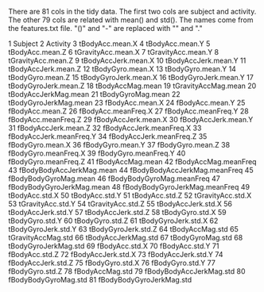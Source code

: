 There are 81 cols in the tidy data. The first two cols are subject and activity. The other 79 cols are related with 
mean() and std(). The names come from the features.txt file. "()" and "-" are replaced with "" and "."


1	Subject
2	Activity
3	tBodyAcc.mean.X
4	tBodyAcc.mean.Y
5	tBodyAcc.mean.Z
6	tGravityAcc.mean.X
7	tGravityAcc.mean.Y
8	tGravityAcc.mean.Z
9	tBodyAccJerk.mean.X
10	tBodyAccJerk.mean.Y
11	tBodyAccJerk.mean.Z
12	tBodyGyro.mean.X
13	tBodyGyro.mean.Y
14	tBodyGyro.mean.Z
15	tBodyGyroJerk.mean.X
16	tBodyGyroJerk.mean.Y
17	tBodyGyroJerk.mean.Z
18	tBodyAccMag.mean
19	tGravityAccMag.mean
20	tBodyAccJerkMag.mean
21	tBodyGyroMag.mean
22	tBodyGyroJerkMag.mean
23	fBodyAcc.mean.X
24	fBodyAcc.mean.Y
25	fBodyAcc.mean.Z
26	fBodyAcc.meanFreq.X
27	fBodyAcc.meanFreq.Y
28	fBodyAcc.meanFreq.Z
29	fBodyAccJerk.mean.X
30	fBodyAccJerk.mean.Y
31	fBodyAccJerk.mean.Z
32	fBodyAccJerk.meanFreq.X
33	fBodyAccJerk.meanFreq.Y
34	fBodyAccJerk.meanFreq.Z
35	fBodyGyro.mean.X
36	fBodyGyro.mean.Y
37	fBodyGyro.mean.Z
38	fBodyGyro.meanFreq.X
39	fBodyGyro.meanFreq.Y
40	fBodyGyro.meanFreq.Z
41	fBodyAccMag.mean
42	fBodyAccMag.meanFreq
43	fBodyBodyAccJerkMag.mean
44	fBodyBodyAccJerkMag.meanFreq
45	fBodyBodyGyroMag.mean
46	fBodyBodyGyroMag.meanFreq
47	fBodyBodyGyroJerkMag.mean
48	fBodyBodyGyroJerkMag.meanFreq
49	tBodyAcc.std.X
50	tBodyAcc.std.Y
51	tBodyAcc.std.Z
52	tGravityAcc.std.X
53	tGravityAcc.std.Y
54	tGravityAcc.std.Z
55	tBodyAccJerk.std.X
56	tBodyAccJerk.std.Y
57	tBodyAccJerk.std.Z
58	tBodyGyro.std.X
59	tBodyGyro.std.Y
60	tBodyGyro.std.Z
61	tBodyGyroJerk.std.X
62	tBodyGyroJerk.std.Y
63	tBodyGyroJerk.std.Z
64	tBodyAccMag.std
65	tGravityAccMag.std
66	tBodyAccJerkMag.std
67	tBodyGyroMag.std
68	tBodyGyroJerkMag.std
69	fBodyAcc.std.X
70	fBodyAcc.std.Y
71	fBodyAcc.std.Z
72	fBodyAccJerk.std.X
73	fBodyAccJerk.std.Y
74	fBodyAccJerk.std.Z
75	fBodyGyro.std.X
76	fBodyGyro.std.Y
77	fBodyGyro.std.Z
78	fBodyAccMag.std
79	fBodyBodyAccJerkMag.std
80	fBodyBodyGyroMag.std
81	fBodyBodyGyroJerkMag.std
